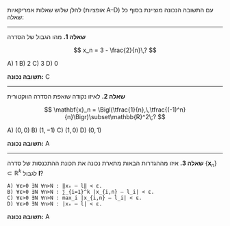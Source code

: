 להלן שלוש שאלות אמריקאיות (אופציות A–D) עם התשובה הנכונה מוציינת בסוף כל שאלה:

---

**שאלה 1.**
מהו הגבול של הסדרה

$$
x_n = 3 - \frac{2}{n}\,?
$$

A) 1
B) 2
C) 3
D) 0

**תשובה נכונה:** C

---

**שאלה 2.**
לאיזו נקודה שואפת הסדרה הווקטורית

$$
\mathbf{x}_n = \Bigl(\tfrac{1}{n},\,\tfrac{(-1)^n}{n}\Bigr)\subset\mathbb{R}^2\;?
$$

A) $(0,0)$
B) $(1,-1)$
C) $(1,0)$
D) $(0,1)$

**תשובה נכונה:** A

---

**שאלה 3.**
איזו מההגדרות הבאות מתארת נכונה את תכונת ההתכנסות של סדרה $\{\mathbf{x}_n\}\subset\mathbb{R}^k$ לגבול $\mathbf{l}$?

```
A) ∀ε>0 ∃N ∀n>N : ‖xₙ – l‖ < ε.  
B) ∀ε>0 ∃N ∀n>N : ∑_{i=1}^k |x_{i,n} – l_i| < ε.  
C) ∀ε>0 ∃N ∀n>N : max_i |x_{i,n} – l_i| < ε.  
D) ∀ε>0 ∃N ∀n>N : |xₙ – l| < ε.
```

**תשובה נכונה:** A
